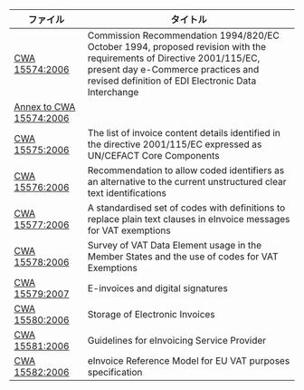 | ファイル | タイトル |
| --- | --- |
| [CWA 15574:2006](CWA15574-2006-Jul.pdf) | Commission Recommendation 1994/820/EC October 1994, proposed revision with the requirements of Directive 2001/115/EC, present day e-Commerce practices and revised definition of EDI Electronic Data Interchange |
| [Annex to CWA 15574:2006](Annex4-CWA15578-2006-Jul.xls) |  |
| [CWA 15575:2006](CWA15575-2006-Jul.pdf) | The list of invoice content details identified in the directive 2001/115/EC expressed as UN/CEFACT Core Components|
| [CWA 15576:2006](CWA15576-2006-Jul.pdf) | Recommendation to allow coded identifiers as an alternative to the current unstructured clear text identifications |
| [CWA 15577:2006](CWA15577-2006-Jul.pdf) | A standardised set of codes with definitions to replace plain text clauses in eInvoice messages for VAT exemptions |
| [CWA 15578:2006](CWA15578-2006-Jul.pdf) | Survey of VAT Data Element usage in the Member States and the use of codes for VAT Exemptions |
| [CWA 15579:2007](CWA15579-2007-Oct.pdf) | E-invoices and digital signatures |
| [CWA 15580:2006](CWA15580-2006-Jul.pdf) | Storage of Electronic Invoices |
| [CWA 15581:2006](CWA15581-2006-Jul.pdf) | Guidelines for eInvoicing Service Provider |
| [CWA 15582:2006](CWA15582-2006-Jul.pdf) | eInvoice Reference Model for EU VAT purposes specification |
